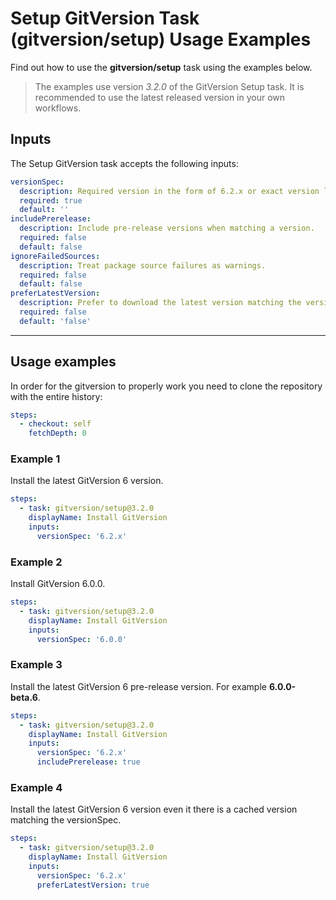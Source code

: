 # Setup GitVersion Task (gitversion/setup) Usage Examples

Find out how to use the **gitversion/setup** task using the examples below.

> The examples use version _3.2.0_ of the GitVersion Setup task.  It is recommended to use the latest released version in your own workflows.

## Inputs

The Setup GitVersion task accepts the following inputs:

```yaml
versionSpec:
  description: Required version in the form of 6.2.x or exact version like 6.2.0.
  required: true
  default: ''
includePrerelease:
  description: Include pre-release versions when matching a version.
  required: false
  default: false
ignoreFailedSources:
  description: Treat package source failures as warnings.
  required: false
  default: false
preferLatestVersion:
  description: Prefer to download the latest version matching the versionSpec, even if there is a local cached version.
  required: false
  default: 'false'
```

---

## Usage examples

In order for the gitversion to properly work you need to clone the repository with the entire history:

```yaml
steps:
  - checkout: self
    fetchDepth: 0
```

### Example 1

Install the latest GitVersion 6 version.

```yaml
steps:
  - task: gitversion/setup@3.2.0
    displayName: Install GitVersion
    inputs:
      versionSpec: '6.2.x'
```

### Example 2

Install GitVersion 6.0.0.

```yaml
steps:
  - task: gitversion/setup@3.2.0
    displayName: Install GitVersion
    inputs:
      versionSpec: '6.0.0'
```

### Example 3

Install the latest GitVersion 6 pre-release version.  For example **6.0.0-beta.6**.

```yaml
steps:
  - task: gitversion/setup@3.2.0
    displayName: Install GitVersion
    inputs:
      versionSpec: '6.2.x'
      includePrerelease: true
```

### Example 4

Install the latest GitVersion 6 version even it there is a cached version matching the versionSpec.

```yaml
steps:
  - task: gitversion/setup@3.2.0
    displayName: Install GitVersion
    inputs:
      versionSpec: '6.2.x'
      preferLatestVersion: true
```
